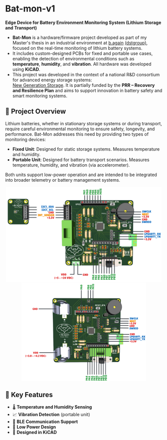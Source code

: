 # Bat-mon-v1
**Edge Device for Battery Environment Monitoring System (Lithium Storage and Transport)**

- **Bat-Mon** is a hardware/firmware project developed as part of my Master's thesis in an industrial environment at [b.again](https://b.again.pt/pt_PT/) [(dstgroup)](https://www.dstsgps.com/intro-pt-pt/#/#intro), focused on the real-time monitoring of lithium battery systems. 
- It includes custom-designed PCBs for fixed and portable use cases, enabling the detection of environmental conditions such as **temperature**, **humidity**, and **vibration**. All hardware was developed using **KiCAD**.
- This project was developed in the context of a national R&D consortium for advanced energy storage systems:  
[New Generation Storage](https://newgenstorage.pt). It is partially funded by the **PRR – Recovery and Resilience Plan** and aims to support innovation in battery safety and smart monitoring systems.

## 🔧 Project Overview

Lithium batteries, whether in stationary storage systems or during transport, require careful environmental monitoring to ensure safety, longevity, and performance. Bat-Mon addresses this need by providing two types of monitoring devices:

- **Fixed Unit**: Designed for static storage systems. Measures temperature and humidity.
- **Portable Unit**: Designed for battery transport scenarios. Measures temperature, humidity, and vibration (via accelerometer).

Both units support low-power operation and are intended to be integrated into broader telemetry or battery management systems.

<p align="center">
  <img src="docs/PINOUT-FIXO-SHIELD.png" alt="Stationary Prototype - img1" width="500">
  <img src="docs/PINOUT-PORTATIL.png" alt="Portable Prototype - img2" width="400">
</p>

## 🚀 Key Features

- 🌡️ **Temperature and Humidity Sensing**
- 📈 **Vibration Detection** (portable unit)
- 📶 **BLE Communication Support**
- 🔋 **Low Power Design**
- 📐 **Designed in KiCAD**
